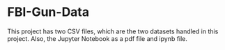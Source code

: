 # FBI-Gun-Data
 This project has two CSV files, which are the two datasets handled in this project. Also, the Jupyter Notebook as a pdf file and ipynb file. 
